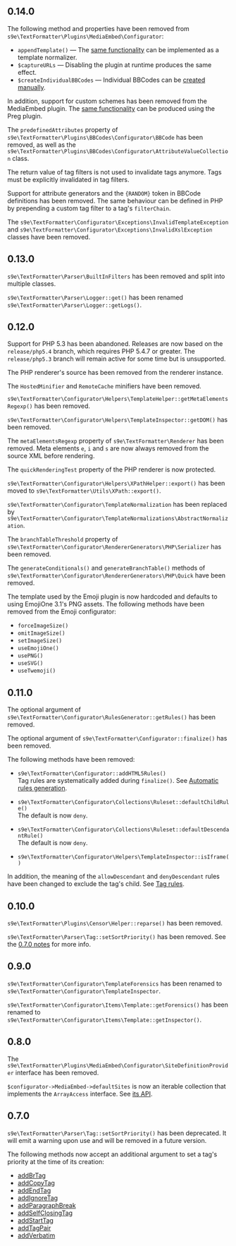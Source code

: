 ## 0.14.0

The following method and properties have been removed from `s9e\TextFormatter\Plugins\MediaEmbed\Configurator`:

 - `appendTemplate()` — The [same functionality](../Plugins/MediaEmbed/Append_template.md) can be implemented as a template normalizer.
 - `$captureURLs` — Disabling the plugin at runtime produces the same effect.
 - `$createIndividualBBCodes` — Individual BBCodes can be [created manually](../Plugins/MediaEmbed/Synopsis.md#example).

In addition, support for custom schemes has been removed from the MediaEmbed plugin. The [same functionality](../Plugins/Preg/Practical_examples.md#capture-spotify-uris) can be produced using the Preg plugin.

The `predefinedAttributes` property of `s9e\TextFormatter\Plugins\BBCodes\Configurator\BBCode` has been removed, as well as the `s9e\TextFormatter\Plugins\BBCodes\Configurator\AttributeValueCollection` class.

The return value of tag filters is not used to invalidate tags anymore. Tags must be explicitly invalidated in tag filters.

Support for attribute generators and the `{RANDOM}` token in BBCode definitions has been removed. The same behaviour can be defined in PHP by prepending a custom tag filter to a tag's `filterChain`.

The `s9e\TextFormatter\Configurator\Exceptions\InvalidTemplateException` and `s9e\TextFormatter\Configurator\Exceptions\InvalidXslException` classes have been removed.


## 0.13.0

`s9e\TextFormatter\Parser\BuiltInFilters` has been removed and split into multiple classes.

`s9e\TextFormatter\Parser\Logger::get()` has been renamed `s9e\TextFormatter\Parser\Logger::getLogs()`.


## 0.12.0

Support for PHP 5.3 has been abandoned. Releases are now based on the `release/php5.4` branch, which requires PHP 5.4.7 or greater. The `release/php5.3` branch will remain active for some time but is unsupported.

The PHP renderer's source has been removed from the renderer instance.

The `HostedMinifier` and `RemoteCache` minifiers have been removed.

`s9e\TextFormatter\Configurator\Helpers\TemplateHelper::getMetaElementsRegexp()` has been removed.

`s9e\TextFormatter\Configurator\Helpers\TemplateInspector::getDOM()` has been removed.

The `metaElementsRegexp` property of `s9e\TextFormatter\Renderer` has been removed. Meta elements `e`, `i` and `s` are now always removed from the source XML before rendering.

The `quickRenderingTest` property of the PHP renderer is now protected.

`s9e\TextFormatter\Configurator\Helpers\XPathHelper::export()` has been moved to `s9e\TextFormatter\Utils\XPath::export()`.

`s9e\TextFormatter\Configurator\TemplateNormalization` has been replaced by `s9e\TextFormatter\Configurator\TemplateNormalizations\AbstractNormalization`.

The `branchTableThreshold` property of `s9e\TextFormatter\Configurator\RendererGenerators\PHP\Serializer` has been removed.

The `generateConditionals()` and `generateBranchTable()` methods of `s9e\TextFormatter\Configurator\RendererGenerators\PHP\Quick` have been removed.

The template used by the Emoji plugin is now hardcoded and defaults to using EmojiOne 3.1's PNG assets. The following methods have been removed from the Emoji configurator:

 * `forceImageSize()`
 * `omitImageSize()`
 * `setImageSize()`
 * `useEmojiOne()`
 * `usePNG()`
 * `useSVG()`
 * `useTwemoji()`


## 0.11.0

The optional argument of `s9e\TextFormatter\Configurator\RulesGenerator::getRules()` has been removed.

The optional argument of `s9e\TextFormatter\Configurator::finalize()` has been removed.

The following methods have been removed:

 * `s9e\TextFormatter\Configurator::addHTML5Rules()`  
   Tag rules are systematically added during `finalize()`. See [Automatic rules generation](../Rules/Automatic_rules_generation.md).

 * `s9e\TextFormatter\Configurator\Collections\Ruleset::defaultChildRule()`  
   The default is now `deny`.

 * `s9e\TextFormatter\Configurator\Collections\Ruleset::defaultDescendantRule()`  
   The default is now `deny`.

 * `s9e\TextFormatter\Configurator\Helpers\TemplateInspector::isIframe()`

In addition, the meaning of the `allowDescendant` and `denyDescendant` rules have been changed to exclude the tag's child. See [Tag rules](../Rules/Tag_rules.md).


## 0.10.0

`s9e\TextFormatter\Plugins\Censor\Helper::reparse()` has been removed.

`s9e\TextFormatter\Parser\Tag::setSortPriority()` has been removed. See the [0.7.0 notes](#070) for more info.


## 0.9.0

`s9e\TextFormatter\Configurator\TemplateForensics` has been renamed to `s9e\TextFormatter\Configurator\TemplateInspector`.

`s9e\TextFormatter\Configurator\Items\Template::getForensics()` has been renamed to `s9e\TextFormatter\Configurator\Items\Template::getInspector()`.


## 0.8.0

The `s9e\TextFormatter\Plugins\MediaEmbed\Configurator\SiteDefinitionProvider` interface has been removed.

`$configurator->MediaEmbed->defaultSites` is now an iterable collection that implements the `ArrayAccess` interface. See [its API](https://s9e.github.io/TextFormatter/api/s9e/TextFormatter/Plugins/MediaEmbed/Configurator/Collections/SiteDefinitionCollection.html).


## 0.7.0

`s9e\TextFormatter\Parser\Tag::setSortPriority()` has been deprecated. It will emit a warning upon use and will be removed in a future version.

The following methods now accept an additional argument to set a tag's priority at the time of its creation:

 * [addBrTag](https://s9e.github.io/TextFormatter/api/s9e/TextFormatter/Parser.html#method_addBrTag)
 * [addCopyTag](https://s9e.github.io/TextFormatter/api/s9e/TextFormatter/Parser.html#method_addCopyTag)
 * [addEndTag](https://s9e.github.io/TextFormatter/api/s9e/TextFormatter/Parser.html#method_addEndTag)
 * [addIgnoreTag](https://s9e.github.io/TextFormatter/api/s9e/TextFormatter/Parser.html#method_addIgnoreTag)
 * [addParagraphBreak](https://s9e.github.io/TextFormatter/api/s9e/TextFormatter/Parser.html#method_addParagraphBreak)
 * [addSelfClosingTag](https://s9e.github.io/TextFormatter/api/s9e/TextFormatter/Parser.html#method_addSelfClosingTag)
 * [addStartTag](https://s9e.github.io/TextFormatter/api/s9e/TextFormatter/Parser.html#method_addStartTag)
 * [addTagPair](https://s9e.github.io/TextFormatter/api/s9e/TextFormatter/Parser.html#method_addTagPair)
 * [addVerbatim](https://s9e.github.io/TextFormatter/api/s9e/TextFormatter/Parser.html#method_addVerbatim)